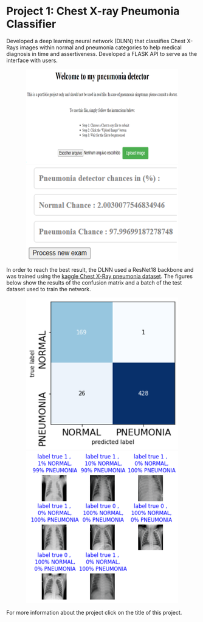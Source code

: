 
# Project 1: Chest X-ray Pneumonia Classifier

Developed a deep learning neural network (DLNN) that classifies Chest X-Rays images within normal and pneumonia categories to help medical diagnosis in time and assertiveness.
Developed a FLASK API to serve as the interface with users.

<p align="center">
  <img src="images_read_me/flask_api2.PNG" width="400" height="250">
  <img src="images_read_me/result_api2.PNG" width="400" height="250">
</p>
 
In order to reach the best result, the DLNN used a ResNet18 backbone and was trained using the [kaggle Chest X-Ray pneumonia dataset](https://www.kaggle.com/datasets/paultimothymooney/chest-xray-pneumonia). The figures below show the results of the confusion matrix and a batch of the test dataset used to train the network.

<p align="center">
  <img src="images_read_me/confusion_matrix3.png" width="400" height="400">
  <img src="images_read_me/batch_result_final.png" width="400" height="400">
</p>

For more information about the project click on the title of this project.


